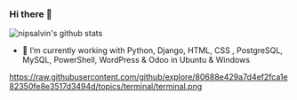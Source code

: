 ### Hi there 👋

![nipsalvin's github stats](https://github-readme-stats.vercel.app/api?username=nipsalvin&count_private=true&show_icons=true&theme=synthwave)

<!--
**nipsalvin/nipsalvin** is a ✨ _special_ ✨ repository because its `README.md` (this file) appears on your GitHub profile.

Here are some ideas to get you started:
-->

- 🔭 I’m currently working with Python, Django, HTML, CSS , PostgreSQL, MySQL, PowerShell, WordPress & Odoo in Ubuntu & Windows

https://raw.githubusercontent.com/github/explore/80688e429a7d4ef2fca1e82350fe8e3517d3494d/topics/terminal/terminal.png
